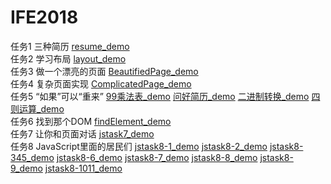 # IFE2018
任务1 三种简历
 [resume_demo](https://levinharris.github.io/IFE2018/Resume/resume.html)   
任务2 学习布局
 [layout_demo](https://levinharris.github.io/IFE2018/Layout/layout.html)   
任务3 做一个漂亮的页面
 [BeautifiedPage_demo](https://levinharris.github.io/IFE2018/Beautifiedpage/beautifiedpage.html)   
任务4 复杂页面实现
 [ComplicatedPage_demo](https://levinharris.github.io/IFE2018/ComplicatedPage/complicatedpage.html)  
任务5 “如果”可以“重来”
 [99乘法表_demo](https://levinharris.github.io/IFE2018/FirstJS/99multiplicationTable.html)  [问好简历_demo](https://levinharris.github.io/IFE2018/FirstJS/greetingResume.html)  [二进制转换_demo](https://levinharris.github.io/IFE2018/FirstJS/ConvertToBinarySystem.html)  [四则运算_demo](https://levinharris.github.io/IFE2018/FirstJS/arithmetic.html)  
 任务6 找到那个DOM
 [findElement_demo](https://levinharris.github.io/IFE2018/FirstJS/findElement.html)  
 任务7 让你和页面对话
 [jstask7_demo](https://levinharris.github.io/IFE2018/JStask7/JStask7.html)  
 任务8 JavaScript里面的居民们
 [jstask8-1_demo](https://levinharris.github.io/IFE2018/JStask8/JStask8-1.html)  [jstask8-2_demo](https://levinharris.github.io/IFE2018/JStask8/JStask8-2.html)  [jstask8-345_demo](https://levinharris.github.io/IFE2018/JStask8/JStask8-345.html)  [jstask8-6_demo](https://levinharris.github.io/IFE2018/JStask8/JStask8-6.html)  [jstask8-7_demo](https://levinharris.github.io/IFE2018/JStask8/JStask8-7.html)  [jstask8-8_demo](https://levinharris.github.io/IFE2018/JStask8/JStask8-8.html)  [jstask8-9_demo](https://levinharris.github.io/IFE2018/JStask8/JStask8-9.html)  [jstask8-1011_demo](https://levinharris.github.io/IFE2018/JStask8/JStask8-1011.html)